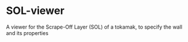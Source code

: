# SOL-viewer
A viewer for the Scrape-Off Layer (SOL) of a tokamak, to specify the wall and its properties
